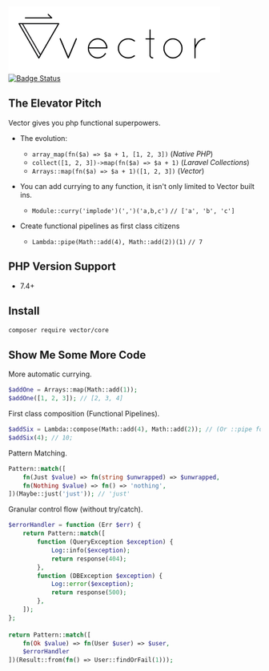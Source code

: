 ![Vector Core](./logo.png)
[![Badge Status](https://img.shields.io/badge/badge%20status-dank-brightgreen.svg)](https://niceme.me/)

## The Elevator Pitch
Vector gives you php functional superpowers.
- The evolution:
    - `array_map(fn($a) => $a + 1, [1, 2, 3])` (_Native PHP_)
    - `collect([1, 2, 3])->map(fn($a) => $a + 1)` (_Laravel Collections_)
    - `Arrays::map(fn($a) => $a + 1)([1, 2, 3])` (_Vector_)

- You can add currying to any function, it isn't only limited to Vector built ins.
    - `Module::curry('implode')(',')('a,b,c')` `// ['a', 'b', 'c']`

- Create functional pipelines as first class citizens
    - `Lambda::pipe(Math::add(4), Math::add(2))(1)` `// 7`

## PHP Version Support
- 7.4+

## Install
```
composer require vector/core
```

## Show Me Some More Code

More automatic currying.
```php
$addOne = Arrays::map(Math::add(1));
$addOne([1, 2, 3]); // [2, 3, 4]
```

First class composition (Functional Pipelines).
```php
$addSix = Lambda::compose(Math::add(4), Math::add(2)); // (Or ::pipe for the opposite flow direction)
$addSix(4); // 10;
```

Pattern Matching.
```php
Pattern::match([
    fn(Just $value) => fn(string $unwrapped) => $unwrapped,
    fn(Nothing $value) => fn() => 'nothing',
])(Maybe::just('just')); // 'just'
```

Granular control flow (without try/catch).
```php
$errorHandler = function (Err $err) {
    return Pattern::match([
        function (QueryException $exception) {
            Log::info($exception);
            return response(404);
        },
        function (DBException $exception) {
            Log::error($exception);
            return response(500);
        },
    ]);
};

return Pattern::match([
    fn(Ok $value) => fn(User $user) => $user,
    $errorHandler
])(Result::from(fn() => User::findOrFail(1)));
```
